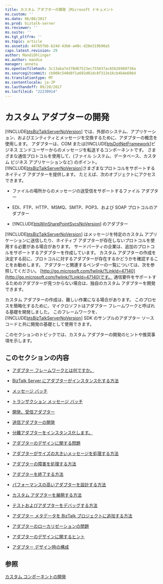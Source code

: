 ```yaml
---
title: カスタム アダプターの開発 |Microsoft ドキュメント
ms.custom: ''
ms.date: 06/08/2017
ms.prod: biztalk-server
ms.reviewer: ''
ms.suite: ''
ms.tgt_pltfrm: ''
ms.topic: article
ms.assetid: 44765fbb-b24d-43b6-a40c-d28e319b90a5
caps.latest.revision: 29
author: MandiOhlinger
ms.author: mandia
manager: anneta
ms.openlocfilehash: 3c13aba7e378d67523ec755837ac65b26989730a
ms.sourcegitcommit: cb908c540d8f1a692d01dc8f313e16cb4b4e696d
ms.translationtype: MT
ms.contentlocale: ja-JP
ms.lasthandoff: 09/20/2017
ms.locfileid: "22239914"
---
```

# <a name="developing-custom-adapters"></a>カスタム アダプターの開発
[!INCLUDE[btsBizTalkServerNoVersion](../includes/btsbiztalkservernoversion-md.md)] では、外部のシステム、アプリケーション、およびエンティティとメッセージを交換するために、アダプターの概念を使用します。 アダプターは、COM または[!INCLUDE[btsDotNetFramework](../includes/btsdotnetframework-md.md)]ビジネス エンドユーザーからのメッセージを転送するコンポーネントです。 さまざまな通信プロトコルを使用して、(ファイル システム、データベース、カスタム ビジネス アプリケーションなど) のポイント。 [!INCLUDE[btsBizTalkServerNoVersion](../includes/btsbiztalkservernoversion-md.md)]さまざまなプロトコルをサポートするネイティブ アダプターを提供します。 たとえば、次のオブジェクトにアクセスできます。  
  
-   ファイルの場所からのメッセージの送受信をサポートするファイル アダプター  
  
-   EDI、FTP、HTTP、MSMQ、SMTP、POP3、および SOAP プロトコルのアダプター  
  
-   [!INCLUDE[btsWinSharePointSvcsNoVersion](../includes/btswinsharepointsvcsnoversion-md.md)] のアダプター  
  
 [!INCLUDE[btsBizTalkServerNoVersion](../includes/btsbiztalkservernoversion-md.md)] はメッセージを特定のカスタム アプリケーションに送信したり、ネイティブ アダプターが存在しないプロトコルを使用する必要がある場合があります。 サードパーティの企業は、追加のプロトコルをサポートするアダプターを作成しています。 カスタム アダプターの作成を決定する前に、プロトコルに対するアダプターが存在するかどうかを確認することをお勧めします。 アダプターと関連するベンダーの一覧については、次を参照してください。 [http://go.microsoft.com/fwlink/?LinkId=47140](http://go.microsoft.com/fwlink/?LinkId=47140)です。 通信要件をサポートするためのアダプターが見つからない場合は、独自のカスタム アダプターを開発できます。  
  
 カスタム アダプターの作成は、難しい作業になる場合があります。 このプロセスを簡略化するために、マイクロソフトはアダプター フレームワークと呼ばれる基礎を開発しました。 このフレームワークを、[!INCLUDE[btsBizTalkServerNoVersion](../includes/btsbiztalkservernoversion-md.md)] SDK のサンプルのアダプター ソース コードと共に開発の基礎として使用できます。  
  
 このセクションのトピックでは、カスタム アダプターの開発のヒントや推奨事項を示します。  
  
## <a name="in-this-section"></a>このセクションの内容  
  
-   [アダプター フレームワークとは何ですか。](../core/what-is-the-adapter-framework.md)  
  
-   [BizTalk Server にアダプターがインスタンス化する方法](../core/how-biztalk-server-instantiates-an-adapter.md)  
  
-   [メッセージ バッチ](../core/message-batches.md)  
  
-   [トランザクション メッセージ バッチ](../core/transactional-message-batches.md)  
  
-   [開発、受信アダプター](../core/developing-a-receive-adapter.md)  
  
-   [送信アダプターの開発](../core/developing-a-send-adapter.md)  
  
-   [分離アダプターをインスタンス化します。](../core/instantiating-isolated-adapters.md)  
  
-   [アダプターのデザインに関する問題](../core/adapter-design-issues.md)  
  
-   [アダプターがサイズの大きいメッセージを処理する方法](../core/how-adapters-handle-large-messages.md)  
  
-   [アダプターの障害を処理する方法](../core/how-to-handle-adapter-failures.md)  
  
-   [アダプターを終了する方法](../core/how-to-terminate-an-adapter.md)  
  
-   [パフォーマンスの高いアダプターを設計する方法](../core/how-to-design-a-performant-adapter.md)  
  
-   [カスタム アダプターを展開する方法](../core/how-to-deploy-a-custom-adapter.md)  
  
-   [テストおよびアダプターをデバッグする方法](../core/how-to-test-and-debug-an-adapter.md)  
  
-   [アダプター メタデータを BizTalk プロジェクトに追加する方法](../core/how-to-add-adapter-metadata-to-a-biztalk-project.md)  
  
-   [アダプターのローカリゼーションの問題](../core/adapter-localization-issues.md)  
  
-   [アダプターのデザインに関するヒント](../core/tips-for-designing-your-adapter.md)  
  
-   [アダプター デザイン時の構成](../core/adapter-design-time-configuration.md)  
  
## <a name="see-also"></a>参照  
 [カスタム コンポーネントの開発](../core/developing-custom-components.md)